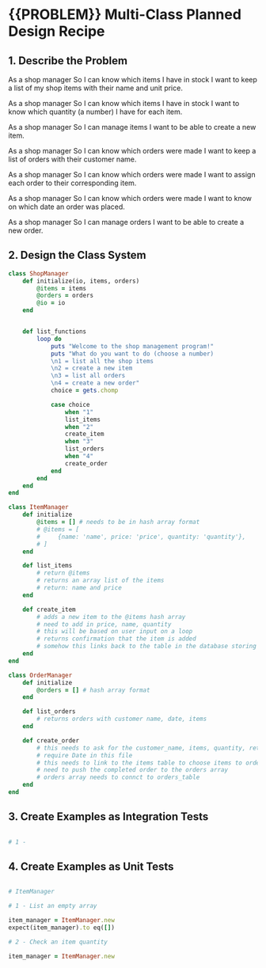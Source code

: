 # {{PROBLEM}} Multi-Class Planned Design Recipe

## 1. Describe the Problem

As a shop manager
So I can know which items I have in stock
I want to keep a list of my shop items with their name and unit price.

As a shop manager
So I can know which items I have in stock
I want to know which quantity (a number) I have for each item.

As a shop manager
So I can manage items
I want to be able to create a new item.

As a shop manager
So I can know which orders were made
I want to keep a list of orders with their customer name.

As a shop manager
So I can know which orders were made
I want to assign each order to their corresponding item.

As a shop manager
So I can know which orders were made
I want to know on which date an order was placed. 

As a shop manager
So I can manage orders
I want to be able to create a new order.

## 2. Design the Class System

```ruby
class ShopManager
    def initialize(io, items, orders)
        @items = items
        @orders = orders
        @io = io
    end


    def list_functions
        loop do
            puts "Welcome to the shop management program!"
            puts "What do you want to do (choose a number)
            \n1 = list all the shop items
            \n2 = create a new item
            \n3 = list all orders
            \n4 = create a new order"
            choice = gets.chomp

            case choice
                when "1"
                list_items
                when "2"
                create_item
                when "3"
                list_orders
                when "4"
                create_order
            end
        end
    end
end

class ItemManager
    def initialize
        @items = [] # needs to be in hash array format
        # @items = [
        #     {name: 'name', price: 'price', quantity: 'quantity'},
        # ]
    end

    def list_items
        # return @items
        # returns an array list of the items
        # return: name and price
    end

    def create_item
        # adds a new item to the @items hash array
        # need to add in price, name, quantity
        # this will be based on user input on a loop
        # returns confirmation that the item is added
        # somehow this links back to the table in the database storing the items
    end
end

class OrderManager
    def initialize
        @orders = [] # hash array format
    end

    def list_orders
        # returns orders with customer name, date, items
    end

    def create_order
        # this needs to ask for the customer_name, items, quantity, return the date
        # require Date in this file
        # this needs to link to the items table to choose items to order
        # need to push the completed order to the orders array
        # orders array needs to connct to orders_table
    end
end

```

## 3. Create Examples as Integration Tests

```ruby

# 1 - 


```

## 4. Create Examples as Unit Tests

```ruby

# ItemManager

# 1 - List an empty array

item_manager = ItemManager.new
expect(item_manager).to eq([])

# 2 - Check an item quantity

item_manager = ItemManager.new

```